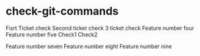 # check-git-commands

Fisrt Ticket check
Second ticket check
3 ticket check
Feature number four
Feature number five
Check1
Check2

Feature number seven
Feature number eight
Feature number nine
